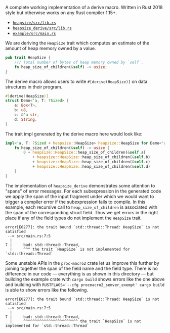 A complete working implementation of a derive macro. Written in Rust 2018 style
but otherwise works on any Rust compiler 1.15+.

- [`heapsize/src/lib.rs`](heapsize/src/lib.rs)
- [`heapsize_derive/src/lib.rs`](heapsize_derive/src/lib.rs)
- [`example/src/main.rs`](example/src/main.rs)

We are deriving the `HeapSize` trait which computes an estimate of the amount of
heap memory owned by a value.

```rust
pub trait HeapSize {
    /// Total number of bytes of heap memory owned by `self`.
    fn heap_size_of_children(&self) -> usize;
}
```

The derive macro allows users to write `#[derive(HeapSize)]` on data structures
in their program.

```rust
#[derive(HeapSize)]
struct Demo<'a, T: ?Sized> {
    a: Box<T>,
    b: u8,
    c: &'a str,
    d: String,
}
```

The trait impl generated by the derive macro here would look like:

```rust
impl<'a, T: ?Sized + heapsize::HeapSize> heapsize::HeapSize for Demo<'a, T> {
    fn heap_size_of_children(&self) -> usize {
        0 + heapsize::HeapSize::heap_size_of_children(&self.a)
            + heapsize::HeapSize::heap_size_of_children(&self.b)
            + heapsize::HeapSize::heap_size_of_children(&self.c)
            + heapsize::HeapSize::heap_size_of_children(&self.d)
    }
}
```

The implementation of `heapsize_derive` demonstrates some attention to "spans"
of error messages. For each subexpression in the generated code we apply the
span of the input fragment under which we would want to trigger a compiler error
if the subexpression fails to compile. In this example, each recursive call to
`heap_size_of_children` is associated with the span of the corresponding struct
field. Thus we get errors in the right place if any of the field types do not
implement the `HeapSize` trait.

```
error[E0277]: the trait bound `std::thread::Thread: HeapSize` is not satisfied
 --> src/main.rs:7:5
  |
7 |     bad: std::thread::Thread,
  |     ^^^ the trait `HeapSize` is not implemented for `std::thread::Thread`
```

Some unstable APIs in the `proc-macro2` crate let us improve this further by
joining together the span of the field name and the field type. There is no
difference in our code &mdash; everything is as shown in this directory &mdash;
but building the example crate with `cargo build` shows errors like the one
above and building with `RUSTFLAGS='--cfg procmacro2_semver_exempt' cargo build`
is able to show errors like the following.

```
error[E0277]: the trait bound `std::thread::Thread: HeapSize` is not satisfied
 --> src/main.rs:7:5
  |
7 |     bad: std::thread::Thread,
  |     ^^^^^^^^^^^^^^^^^^^^^^^^ the trait `HeapSize` is not implemented for `std::thread::Thread`
```
